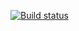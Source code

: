 [![Build status](https://ci.appveyor.com/api/projects/status/ker31swjterdwml8?svg=true)](https://ci.appveyor.com/project/Julia-Nemkina/aqa-hw3-selenium)